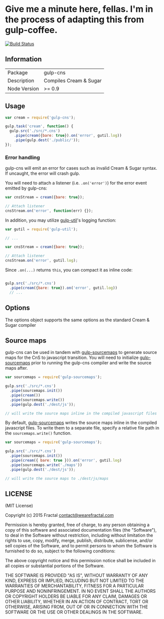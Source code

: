# Give me a minute here, fellas. I'm in the process of adapting this from gulp-coffee.

[![Build Status](https://secure.travis-ci.org/jgnewman/gulp-cns.png?branch=master)](https://travis-ci.org/jgnewman/gulp-cns)

## Information

<table>
<tr>
<td>Package</td><td>gulp-cns</td>
</tr>
<tr>
<td>Description</td>
<td>Compiles Cream & Sugar</td>
</tr>
<tr>
<td>Node Version</td>
<td>>= 0.9</td>
</tr>
</table>

## Usage

```javascript
var cream = require('gulp-cns');

gulp.task('cream', function() {
  gulp.src('./src/*.cns')
    .pipe(cream({bare: true}).on('error', gutil.log))
    .pipe(gulp.dest('./public/'));
});
```

### Error handling

gulp-cns will emit an error for cases such as invalid Cream & Sugar syntax. If uncaught, the error will crash gulp.

You will need to attach a listener (i.e. `.on('error')`) for the error event emitted by gulp-cns:

```javascript
var cnsStream = cream({bare: true});

// Attach listener
cnsStream.on('error', function(err) {});
```

In addition, you may utilize [gulp-util](https://github.com/wearefractal/gulp-util)'s logging function:

```javascript
var gutil = require('gulp-util');

// ...

var cnsStream = cream({bare: true});

// Attach listener
cnsStream.on('error', gutil.log);

```

Since `.on(...)` returns `this`, you can compact it as inline code:

```javascript

gulp.src('./src/*.cns')
  .pipe(cream({bare: true}).on('error', gutil.log))
  // ...
```

## Options

The options object supports the same options as the standard Cream & Sugar compiler

## Source maps

gulp-cns can be used in tandem with [gulp-sourcemaps](https://github.com/floridoo/gulp-sourcemaps) to generate source maps for the CnS to javascript transition. You will need to initialize [gulp-sourcemaps](https://github.com/floridoo/gulp-sourcemaps) prior to running the gulp-cns compiler and write the source maps after.

```javascript
var sourcemaps = require('gulp-sourcemaps');

gulp.src('./src/*.cns')
  .pipe(sourcemaps.init())
  .pipe(cream())
  .pipe(sourcemaps.write())
  .pipe(gulp.dest('./dest/js'));

// will write the source maps inline in the compiled javascript files
```

By default, [gulp-sourcemaps](https://github.com/floridoo/gulp-sourcemaps) writes the source maps inline in the compiled javascript files. To write them to a separate file, specify a relative file path in the `sourcemaps.write()` function.

```javascript
var sourcemaps = require('gulp-sourcemaps');

gulp.src('./src/*.cns')
  .pipe(sourcemaps.init())
  .pipe(cream({ bare: true })).on('error', gutil.log)
  .pipe(sourcemaps.write('./maps'))
  .pipe(gulp.dest('./dest/js'));

// will write the source maps to ./dest/js/maps
```

## LICENSE

(MIT License)

Copyright (c) 2015 Fractal <contact@wearefractal.com>

Permission is hereby granted, free of charge, to any person obtaining
a copy of this software and associated documentation files (the
"Software"), to deal in the Software without restriction, including
without limitation the rights to use, copy, modify, merge, publish,
distribute, sublicense, and/or sell copies of the Software, and to
permit persons to whom the Software is furnished to do so, subject to
the following conditions:

The above copyright notice and this permission notice shall be
included in all copies or substantial portions of the Software.

THE SOFTWARE IS PROVIDED "AS IS", WITHOUT WARRANTY OF ANY KIND,
EXPRESS OR IMPLIED, INCLUDING BUT NOT LIMITED TO THE WARRANTIES OF
MERCHANTABILITY, FITNESS FOR A PARTICULAR PURPOSE AND
NONINFRINGEMENT. IN NO EVENT SHALL THE AUTHORS OR COPYRIGHT HOLDERS BE
LIABLE FOR ANY CLAIM, DAMAGES OR OTHER LIABILITY, WHETHER IN AN ACTION
OF CONTRACT, TORT OR OTHERWISE, ARISING FROM, OUT OF OR IN CONNECTION
WITH THE SOFTWARE OR THE USE OR OTHER DEALINGS IN THE SOFTWARE.
